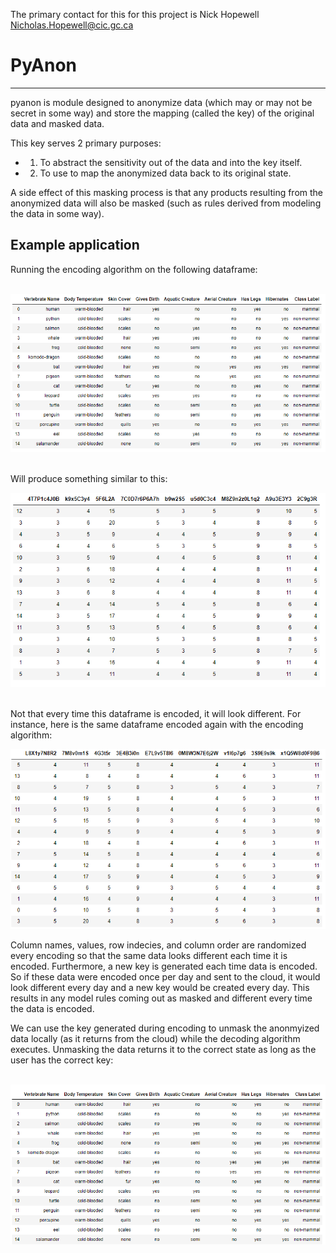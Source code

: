 The primary contact for this for this project is Nick Hopewell  
<Nicholas.Hopewell@cic.gc.ca>    


# PyAnon 
---  

pyanon is module designed to anonymize data (which may or may not be secret in some way) and store the mapping (called the key) of the original data and masked data. 

This key serves 2 primary purposes:  
* 1) To abstract the sensitivity out of the data and into the key itself.  
* 2) To use to map the anonymized data back to its original state.   

A side effect of this masking process is that any products resulting from the anonymized data will also be masked (such as rules derived from modeling the data in some way).  

## Example application  

Running the encoding algorithm on the following dataframe:  
<br/>  

![](rmpics/2020-01-17-09-33-21.png)  
<br/>  

Will produce something similar to this: 
<br/>  

![](rmpics/2020-01-17-09-34-18.png)  
<br/>  

Not that every time this dataframe is encoded, it will look different. For instance, here is the same dataframe encoded again with the encoding algorithm: 
<br/>  

![](rmpics/2020-01-17-09-35-38.png)  

Column names, values, row indecies, and column order are randomized every encoding so that the same data looks different each time it is encoded. Furthermore, a new key is generated each time data is encoded. So if these data were encoded once per day and sent to the cloud, it would look different every day and a new key would be created every day.  This results in any model rules coming out as masked and different every time the data is encoded.

We can use the key generated during encoding to unmask the anonmyized data locally (as it returns from the cloud) while the decoding algorithm executes. Unmasking the data returns it to the correct state as long as the user has the correct key:   
<br/>  

![](rmpics/2020-01-17-09-41-10.png)  


